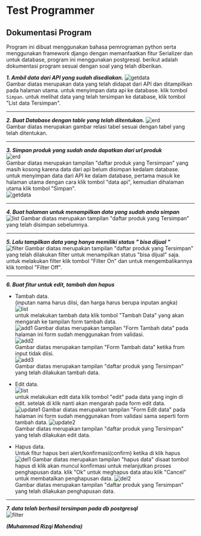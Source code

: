 # Test Programmer

## Dokumentasi Program
Program ini dibuat menggunakan bahasa pemrograman python serta menggunakan framework django dengan memanfaatkan fitur Serializer dan untuk database, program ini menggunakan postgresql. berikut adalah dokumentasi program sesuai dengan soal yang telah diberikan.

***1. Ambil data dari API yang sudah disediakan.***
![getdata](pic/1.png)  
Gambar diatas merupakan data yang telah didapat dari API dan ditampilkan pada halaman utama. untuk menyimpan data api ke database. klik tombol `Simpan`. 
untuk melihat data yang telah tersimpan ke database, klik tombol "List data Tersimpan".

---

***2. Buat Database dengan table yang telah ditentukan.***
![erd](pic/2.png)  
Gambar diatas merupakan gambar relasi tabel sesuai dengan tabel yang telah ditentukan.

---

***3. Simpan produk yang sudah anda dapatkan dari url produk***  
![erd](pic/3.png)  
Gambar diatas merupakan tampilan "daftar produk yang Tersimpan" yang masih kosong karena data dari api belum disimpan kedalam database. untuk menyimpan data dari API ke dalam database, pertama masuk ke halaman utama dengan cara klik tombol "data api", kemudian dihalaman utama klik tombol "Simpan".  
![getdata](pic/1.png)

---
***4. Buat halaman untuk menampilkan data yang sudah anda simpan***  
![list](pic/4.png) 
Gambar diatas merupakan tampilan "daftar produk yang Tersimpan" yang telah disimpan sebelumnya.

---
***5. Lalu tampilkan data yang hanya memiliki status " bisa dijual "***  
![filter](pic/5.png) 
Gambar diatas merupakan tampilan "daftar produk yang Tersimpan" yang telah dilakukan filter untuk menampilkan status "bisa dijual" saja. untuk melakukan filter klik tombol "Filter On" dan untuk mengembalikannya klik tombol "Filter Off".

---
***6. Buat fitur untuk edit, tambah dan hapus***  
* Tambah data.  
(inputan nama harus diisi, dan harga harus berupa inputan angka)  
![list](pic/4.png)  
untuk melakukan tambah data klik tombol "Tambah Data" yang akan mengarah ke tampilan form tambah data.  
![add1](pic/6.png) 
Gambar diatas merupakan tampilan "Form Tambah data" pada halaman ini form sudah menggunakan from validasi.  
![add2](pic/7.png)  
Gambar diatas merupakan tampilan "Form Tambah data" ketika from input tidak diisi.  
![add3](pic/8.png)  
Gambar diatas merupakan tampilan "daftar produk yang Tersimpan" yang telah dilakukan tambah data. 

* Edit data.  
![list](pic/4.png)  
untuk melakukan edit data klik tombol "edit" pada data yang ingin di edit. setelak di klik nanti akan mengarah pada form edit data.   
![update1](pic/9.png) 
Gambar diatas merupakan tampilan "Form Edit data" pada halaman ini form sudah menggunakan from validasi sama seperti form tambah data.
![update2](pic/10.png)  
Gambar diatas merupakan tampilan "daftar produk yang Tersimpan" yang telah dilakukan edit data.

* Hapus data.  
Untuk fitur hapus beri alert/konfirmasi(confirm) ketika di klik hapus  
![del1](pic/11.png) 
Gambar diatas merupakan tampilan "hapus data" disaat tombol hapus di klik akan muncul konfirmasi untuk melanjutkan proses penghapusan data. klik "Ok" untuk meghapus data atau klik "Cancel" untuk membatalkan penghapusan data.
![del2](pic/12.png)  
Gambar diatas merupakan tampilan "daftar produk yang Tersimpan" yang telah dilakukan penghapusan data.

---

***7. data telah berhasil tersimpan pada db postgresql***  
![filter](pic/13.png) 


***(Muhammad Rizqi Mahendra)***

